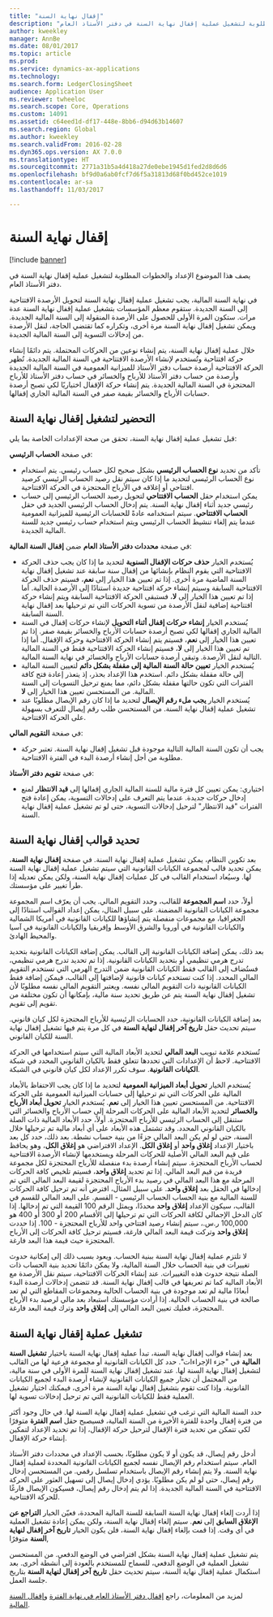 ```yaml
---
title: "إقفال نهاية السنة"
description: "يصف هذا الموضوع الإعداد والخطوات المطلوبة لتشغيل عملية إقفال نهاية السنة في دفتر الأستاذ العام."
author: kweekley
manager: AnnBe
ms.date: 08/01/2017
ms.topic: article
ms.prod: 
ms.service: dynamics-ax-applications
ms.technology: 
ms.search.form: LedgerClosingSheet
audience: Application User
ms.reviewer: twheeloc
ms.search.scope: Core, Operations
ms.custom: 14091
ms.assetid: c64eed1d-df17-448e-8bb6-d94d63b14607
ms.search.region: Global
ms.author: kweekley
ms.search.validFrom: 2016-02-28
ms.dyn365.ops.version: AX 7.0.0
ms.translationtype: HT
ms.sourcegitcommit: 2771a31b5a4d418a27de0ebe1945d1fed2d8d6d6
ms.openlocfilehash: bf9d0a6ab0fcf7d6f5a31813d68f0bd452ce1019
ms.contentlocale: ar-sa
ms.lasthandoff: 11/03/2017

---
```


# <a name="year-end-close"></a>إقفال نهاية السنة

[!include [banner](../includes/banner.md)]

يصف هذا الموضوع الإعداد والخطوات المطلوبة لتشغيل عملية إقفال نهاية السنة في دفتر الأستاذ العام. 

في نهاية السنة المالية، يجب تشغيل عملية إقفال نهاية السنة لتحويل الأرصدة الافتتاحية إلى السنة الجديدة. ستقوم معظم المؤسسات بتشغيل عملية إقفال نهاية السنة عدة مرات. ستكون المرة الأولى للحصول على الأرصدة المنقولة إلى السنة المالية الجديدة. ويمكن تشغيل إقفال نهاية السنة مرة أخرى، وتكراره كما تقتضي الحاجة، لنقل الأرصدة من إدخالات التسوية إلى السنة المالية الجديدة. 

خلال عملية إقفال نهاية السنة، يتم إنشاء نوعين من الحركات المحتملة. يتم دائمًا إنشاء حركة افتتاحية‬ وتُستخدم لإنشاء الأرصدة الافتتاحية في السنة المالية الجديدة. تُظهر الحركة الافتتاحية أرصدة حساب دفتر الأستاذ للميزانية العمومية في السنة المالية الجديدة وأرصدة من حساب دفتر الأستاذ للأرباح والخسائر في حساب دفتر الأستاذ للأرباح المحتجزة في السنة المالية الجديدة. يتم إنشاء حركة الإقفال‬ اختياريًا لكي تصبح أرصدة حسابات الأرباح والخسائر بقيمة صفر في السنة المالية الجاري إقفالها.

## <a name="prepare-to-run-the-year-end-close"></a>التحضير لتشغيل إقفال نهاية السنة
قبل تشغيل عملية إقفال نهاية السنة، تحقق من صحة الإعدادات الخاصة بما يلي: 

في صفحة **الحساب الرئيسي**:

-   تأكد من تحديد **نوع الحساب الرئيسي** بشكل صحيح لكل حساب رئيسي. يتم استخدام نوع الحساب الرئيسي لتحديد ما إذا كان سيتم نقل رصيد الحساب الرئيسي كرصيد افتتاحي أو إغلاقه في الأرباح المحتجزة في الحركة الافتتاحية.
-   يمكن استخدام حقل **الحساب الافتتاحي‬** لتحويل رصيد الحساب الرئيسي إلى حساب رئيسي جديد أثناء إقفال نهاية السنة. يتم إدخال الحساب الرئيسي الجديد في حقل **الحساب الافتتاحي**. سيتم استخدامه عادةً للحسابات الرئيسية للميزانية العمومية عندما يتم إلغاء تنشيط الحساب الرئيسي ويتم استخدام حساب رئيسي جديد للسنة المالية الجديدة.

في صفحة **محددات دفتر الأستاذ العام‬** ضمن **إقفال السنة المالية**:

-   يُستخدم الخيار **حذف حركات الإقفال السنوية** لتحديد ما إذا كان يجب حذف الحركة الافتتاحية التي يقوم النظام بإنشائها من إقفال سنة سابقة عند تشغيل إقفال نهاية السنة الماضية مرة أخرى. إذا تم تعيين هذا الخيار إلى **نعم**، فسيتم حذف الحركة الافتتاحية السابقة وسيتم إنشاء حركة افتتاحية جديدة استنادًا إلى الأرصدة الحالية. أما إذا تم تعيين هذا الخيار إلى **لا**، فستبقى الحركة الافتتاحية السابقة ويتم إنشاء حركة افتتاحية إضافية لنقل الأرصدة من تسوية الحركات التي تم ترحيلها بعد إقفال نهاية السنة السابقة.
-   يُستخدم الخيار **إنشاء حركات إقفال أثناء التحويل‬** لإنشاء حركات إقفال في السنة المالية الجاري إقفالها لكي تصبح أرصدة حسابات الأرباح والخسائر بقيمة صفر. إذا تم تعيين هذا الخيار إلى **نعم**، فسيتم يتم إنشاء الحركة الافتتاحية وحركة الإقفال. أما إذا تم تعيين هذا الخيار إلى **لا**، فسيتم إنشاء الحركة الافتتاحية فقط في السنة المالية التالية لنقل الأرصدة. وتبقى أرصدة حسابات الأرباح والخسائر في نهاية السنة المالية.
-   يُستخدم الخيار **تعيين حالة السنة المالية إلى مقفلة بشكل دائم‬** لتعيين السنة المالية إلى حالة مقفلة بشكل دائم. استخدم هذا الإعداد بحذر، إذ يتعذر إعادة فتح كافة الفترات التي تكون حالتها مقفلة بشكل دائم، مما يمنع ترحيل التسويات إلى السنة المالية. من المستحسن تعيين هذا الخيار إلى **لا**.
-   يُستخدم الخيار **يجب ملء رقم الإيصال** لتحديد ما إذا كان رقم الإيصال مطلوبًا عند تشغيل عملية إقفال نهاية السنة. من المستحسن طلب رقم إيصال للتعرف بسهولة على الحركة الافتتاحية.

في صفحة **التقويم المالي**:

-   يجب أن تكون السنة المالية التالية موجودة قبل تشغيل إقفال نهاية السنة. تعتبر حركة مطلوبة من أجل إنشاء أرصدة البدء في الفترة الافتتاحية.

في صفحة **تقويم دفتر الأستاذ‬**:

-   اختياري: يمكن تعيين كل فترة مالية للسنة المالية الجاري إقفالها إلى **قيد الانتظار‬** لمنع إدخال حركات جديدة. عندما يتم التعرف على إدخالات التسوية، يمكن إعادة فتح الفترات "قيد الانتظار" لترحيل إدخالات التسوية، حتى لو تم تشغيل عملية إقفال نهاية السنة.

## <a name="define-year-end-close-templates"></a>تحديد قوالب إقفال نهاية السنة
بعد تكوين النظام، يمكن تشغيل عملية إقفال نهاية السنة. في صفحة **إقفال نهاية السنة**، يمكن تحديد قالب لمجموعة الكيانات القانونية التي سيتم تشغيل عملية إقفال نهاية السنة لها. وسيُعاد استخدام القالب في كل عمليات إقفال نهاية السنة، ولكن يمكن تعديله إذا طرأ تغيير على مؤسستك. 

أولاً، حدد **اسم المجموعة** للقالب، وحدد التقويم المالي. يجب أن يعرّف اسم المجموعة مجموعة الكيانات القانونية المضمنة.  على سبيل المثال، يمكن إعداد القوالب استنادًا إلى الجغرافيا، مع مجموعات منفصلة يتم إنشاؤها للكيانات القانونية في أمريكا الشمالية والكيانات القانونية في أوروبا والشرق الأوسط وإفريقيا والكيانات القانونية في آسيا والمحيط الهادئ. 

بعد ذلك، يمكن إضافة الكيانات القانونية إلى القالب. يمكن إضافة الكيانات القانونية بتحديد تدرج هرمي تنظيمي أو بتحديد الكيانات القانونية. إذا تم تحديد تدرج هرمي تنظيمي، فستُضاف إلى القالب فقط الكيانات القانونية ضمن التدرج الهرمي التي تستخدم التقويم المالي المحدد. إذا كنت تستخدم كيانات قانونية لإضافتها إلى القالب، فيمكن إضافة فقط الكيانات القانونية ذات التقويم المالي نفسه. ويعتبر التقويم المالي نفسه مطلوبًا لأن تشغيل إقفال نهاية السنة يتم عن طريق تحديد سنة مالية، بإمكانها أن تكون مختلفة من تقويم إلى تقويم. 

بعد إضافة الكيانات القانونية، حدد الحسابات الرئيسية للأرباح المحتجزة لكل كيان قانوني. سيتم تحديث حقل **تاريخ آخر إقفال لنهاية السنة‬** في كل مرة يتم فيها تشغيل إقفال نهاية السنة للكيان القانوني. 

تُستخدم علامة تبويب **البعد المالي** لتحديد الأبعاد المالية التي سيتم استخدامها في الحركة الافتتاحية. لاحظ أن الإعدادات التي تحددها تتعلق فقط بالكيان القانوني المحدد في شبكة **الكيانات القانونية**. سوف تكرر الإعداد لكل كيان قانوني في الشبكة. 

يُستخدم الخيار **تحويل أبعاد الميزانية العمومية** لتحديد ما إذا كان يجب الاحتفاظ بالأبعاد المالية على الحركات التي تم ترحيلها إلى حسابات الميزانية العمومية على الحركة الافتتاحية. من المستحسن تعيين هذا الخيار إلى **نعم**. يُستخدم الخيار **تحويل أبعاد الأرباح والخسائر** لتحديد الأبعاد المالية على الحركات المرحلة إلى حساب الأرباح والخسائر التي ستنقل إلى الحساب الرئيسي للأرباح المحتجزة. أولاً، حدد الأبعاد المالية ذات الصلة بالكيان القانوني المحدد. وقد تشتمل هذه الأبعاد على أي أبعاد مالية تم ترحيلها خلال السنة، حتى لو لم يكن البعد المالي جزءًا من بنية حساب نشطة. بعد ذلك، حدد كل بعد باختيار الإعداد **إغلاق واحد‬** أو **إغلاق الكل‬**.  الإعداد الافتراضي هو **إغلاق الكل**، وهو يحافظ على قيم البعد المالي الأصلية للحركات المرحلة ويستخدمها لإنشاء الأرصدة الافتتاحية لحساب الأرباح المحتجزة. سيتم إنشاء أرصدة بدء منفصلة للأرباح المحتجزة لكل مجموعة فريدة من قيم البعد المالي. إذا تم تحديد **إغلاق واحد**، فسيتم تلخيص كافة الحركات المرحلة مع هذا البعد المالي في رصيد بدء الأرباح المحتجزة لقيمة البعد المالي التي تم إدخالها في الحقل بعد **إغلاق واحد**. على سبيل المثال، افترض أنه تم ترحيل كافة الحركات للسنة المالية مع بنية الحساب الحساب الرئيسي - القسم. على البعد المالي للقسم في القالب، سيكون الإعداد **إغلاق واحد** محددًا، ويمثل الرقم 100 القيمة التي تم إدخالها. إذا كان الدخل الإجمالي لكافة الحركات التي تم ترحيلها إلى الأقسام 200 أو 300 أو 400 هو 100,000 ر.س.، سيتم إنشاء رصيد افتتاحي واحد للأرباح المحتجزة - 100. إذا حددت **إغلاق واحد** وتركت قيمة البعد المالي فارغة، فسيتم ترحيل كافة الحركات إلى الأرباح المحتجزة حيث قيمة هذا البعد فارغة. 

لا تلتزم عملية إقفال نهاية السنة ببنية الحساب. ويعود بسبب ذلك إلى إمكانية حدوث تغييرات في بنية الحساب خلال السنة المالية، ولا يمكن دائمًا تحديد بنية الحساب ذات الصلة نتيجة حدوث هذه التغييرات.  عند إنشاء الحركات الافتتاحية، سيتم نقل الأرصدة مع الأبعاد المالية كما تم تعريفها في قالب إقفال نهاية السنة. قد تتضمن إدخالات أرصدة البدء أبعادًا مالية لم تعد موجودة في بنية الحساب الحالية ومجموعات المقاطع التي لم تعد صالحة في بنية الحساب الحالية. إذا أرادت مؤسستك استبعاد بعد مالي لرصيد بدء الأرباح المحتجزة، فعليك تعيين البعد المالي إلى **إغلاق واحد** وترك قيمة البعد فارغة.

## <a name="run-the-year-end-close-process"></a>تشغيل عملية إقفال نهاية السنة
بعد إنشاء قوالب إقفال نهاية السنة، تبدأ عملية إقفال نهاية السنة باختيار **تشغيل السنة المالية** في "جزء الإجراءات". حدد كل الكيانات القانونية أو مجموعة فرعية لها من القالب لتشغيل إقفال نهاية السنة لها. عند تشغيل إقفال نهاية السنة للمرة الأولى في سنة مالية، من المحتمل أن تختار جميع الكيانات القانونية لإنشاء أرصدة البدء لجميع الكيانات القانونية. وإذا كنت تقوم بتشغيل إقفال نهاية السنة مرة أخرى، فيمكنك اختيار تشغيل العملية فقط للكيانات القانونية التي تم ترحيل إدخالات تسوية لها. 

حدد السنة المالية التي ترغب في تشغيل عملية إقفال نهاية السنة لها. في حال وجود أكثر من فترة إقفال واحدة للفترة الأخيرة من السنة المالية، فسيصبح حقل **اسم الفترة** متوفرًا لكي تتمكن من تحديد فترة الإقفال لترحيل حركة الإقفال، إذا تم تحديد الإعداد لتمكين إنشاء حركة الإقفال. 

أدخل رقم إيصال، قد يكون أو لا يكون مطلوبًا، بحسب الإعداد في محددات دفتر الأستاذ العام. سيتم استخدام رقم الإيصال نفسه لجميع الكيانات القانونية المحددة لعملية إقفال نهاية السنة. ولا يتم إنشاء رقم الإيصال باستخدام تسلسل رقمي. من المستحسن إدخال رقم إيصال، حتى لو لم يكن مطلوبًا. يؤدي إدخال إيصال إلى تسهيل العثور على الحركة الافتتاحية في السنة المالية الجديدة. إذا لم يتم إدخال رقم إيصال، فسيكون الإيصال فارغًا للحركة الافتتاحية. 

إذا أردت إلغاء إقفال نهاية السنة السابقة للسنة المالية المحددة، فعيّن الخيار **التراجع عن الإغلاق السابق** إلى **نعم**. سيتم إلغاء إقفال نهاية السنة، ولكن يمكن إعادة تشغيل العملية في أي وقت. إذا قمت بإلغاء إقفال نهاية السنة، فلن يكون الخيار **تاريخ آخر إقفال لنهاية السنة‬** متوفرًا, 

يتم تشغيل عملية إقفال نهاية السنة بشكل افتراضي في الوضع الدفعي. من المستحسن تشغيل العملية في الوضع الدفعي، للسماح للمستخدم بالعودة إلى أنشطة أخرى. بعد استكمال عملية إقفال نهاية السنة، سيتم تحديث حقل **تاريخ آخر إقفال لنهاية السنة‬** بتاريخ جلسة العمل.

لمزيد من المعلومات، راجع [إقفال دفتر الأستاذ العام في نهاية الفترة](close-general-ledger-at-period-end.md) و[إقفال السنة المالية‬](tasks/close-fiscal-year.md).




